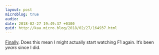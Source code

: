 ```yaml
---
layout: post
microblog: true
audio: 
date: 2018-02-27 19:49:37 +0300
guid: http://kaa.micro.blog/2018/02/27/164937.html
---
```

[Finally](https://www.formula1.com/en/latest/headlines/2018/2/formula-1-to-launch-f1-tv-a-live-grand-prix-subscription-service.html). Does this mean I might actually start watching F1 again. It’s been _years_ since I did.
